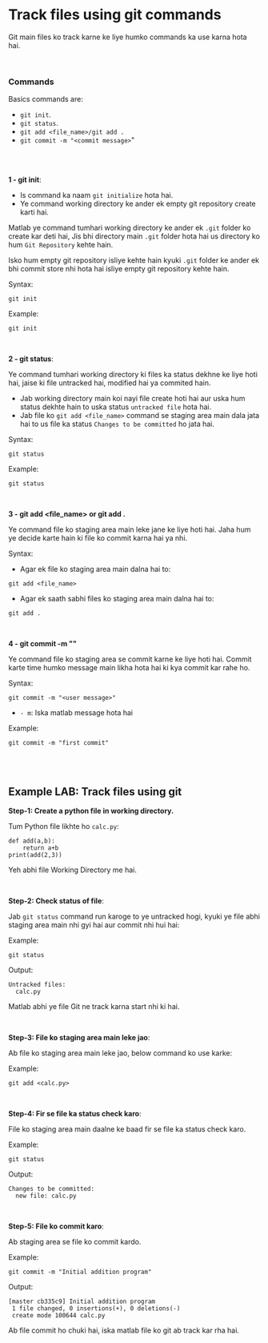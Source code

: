 # Track files using git commands

Git main files ko track karne ke liye humko commands ka use karna hota hai.

<br>

### Commands

Basics commands are:
- ```git init```.
- ```git status```.
- ```git add <file_name>/git add .```
- ```git commit -m "<commit message>```"

<br>
<br>

**1 - git init**:

- Is command ka naam ```git initialize``` hota hai.
- Ye command working directory ke ander ek empty git repository create karti hai.

Matlab ye command tumhari working directory ke ander ek ```.git``` folder ko create kar deti hai, Jis bhi directory main ```.git``` folder hota hai us directory ko hum ```Git Repository``` kehte hain.

Isko hum empty git repository isliye kehte hain kyuki ```.git``` folder ke ander ek bhi commit store nhi hota hai isliye empty git repository kehte hain.

Syntax:
```
git init
```

Example:
```
git init
```

<br>

**2 - git status**:

Ye command tumhari working directory ki files ka status dekhne ke liye hoti hai, jaise ki file untracked hai, modified hai ya commited hain.

- Jab working directory main koi nayi file create hoti hai aur uska hum status dekhte hain to uska status ```untracked file``` hota hai.
- Jab file ko ```git add <file_name>``` command se staging area main dala jata hai to us file ka status ```Changes to be committed``` ho jata hai.

Syntax:
```
git status
```

Example:
```
git status
```

<br>

**3 - git add <file_name> or git add .**

Ye command file ko staging area main leke jane ke liye hoti hai. Jaha hum ye decide karte hain ki file ko commit karna hai ya nhi.

Syntax:
- Agar ek file ko staging area main dalna hai to:
```
git add <file_name>
```

- Agar ek saath sabhi files ko staging area main dalna hai to:
```
git add .
```

<br>

**4 - git commit -m "<user message>"**

Ye command file ko staging area se commit karne ke liye hoti hai. Commit karte time humko message main likha hota hai ki kya commit kar rahe ho.

Syntax:
```
git commit -m "<user message>"
```
- ```- m```: Iska matlab message hota hai

Example:
```
git commit -m "first commit"
```

<br>
<br>

## Example LAB: Track files using git

**Step-1: Create a python file in working directory.**

Tum Python file likhte ho ```calc.py```:
```
def add(a,b):
    return a+b
print(add(2,3))
```

Yeh abhi file Working Directory me hai. 

<br>

**Step-2: Check status of file**:

Jab ```git status``` command run karoge to ye untracked hogi, kyuki ye file abhi staging area main nhi gyi hai aur commit nhi hui hai:

Example:
```
git status
```
Output:
```
Untracked files:
  calc.py
```

Matlab abhi ye file Git ne track karna start nhi ki hai.

<br>

**Step-3: File ko staging area main leke jao**:

Ab file ko staging area main leke jao, below command ko use karke:

Example:
```
git add <calc.py>
```

<br>

**Step-4: Fir se file ka status check karo**:

File ko staging area main daalne ke baad fir se file ka status check karo.

Example:
```
git status
```
Output:
```
Changes to be committed:
  new file: calc.py
```

<br>

**Step-5: File ko commit karo**:

Ab staging area se file ko commit kardo.

Example:
```
git commit -m "Initial addition program"
```
Output:
```
[master cb335c9] Initial addition program
 1 file changed, 0 insertions(+), 0 deletions(-)
 create mode 100644 calc.py
```

Ab file commit ho chuki hai, iska matlab file ko git ab track kar rha hai.


